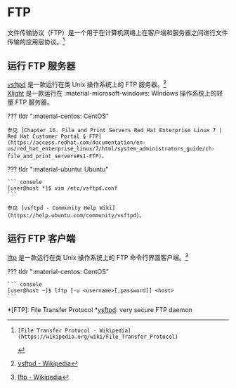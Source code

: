 # FTP

文件传输协议（FTP）是一个用于在计算机网络上在客户端和服务器之间进行文件传输的应用层协议。[^FTP on Wikipedia]

## 运行 FTP 服务器

[vsftpd] 是一款运行在类 Unix 操作系统上的 FTP 服务器。[^vsftdp on Wikipedia]  
[Xlight] 是一款运行在 :material-microsoft-windows: Windows 操作系统上的轻量 FTP 服务器。

??? tldr ":material-centos: CentOS"

    参见 [Chapter 16. File and Print Servers Red Hat Enterprise Linux 7 | Red Hat Customer Portal § FTP](https://access.redhat.com/documentation/en-us/red_hat_enterprise_linux/7/html/system_administrators_guide/ch-file_and_print_servers#s1-FTP)。

??? tldr ":material-ubuntu: Ubuntu"

    ``` console
    [user@host *]$ vim /etc/vsftpd.conf
    ```

    参见 [vsftpd - Community Help Wiki](https://help.ubuntu.com/community/vsftpd)。

## 运行 FTP 客户端

[lftp] 是一款运行在类 Unix 操作系统上的 FTP 命令行界面客户端。[^lftp on Wikipedia]

??? tldr ":material-centos: CentOS"

    ``` console
    [user@host ~]$ lftp [-u <username>[,password]] <host>
    ```

<!----------------------------------------------------------------------------->

[^FTP on Wikipedia]:    [File Transfer Protocol - Wikipedia](https://wikipedia.org/wiki/File_Transfer_Protocol)
[^vsftdp on Wikipedia]: [vsftpd - Wikipedia](https://wikipedia.org/wiki/Vsftpd)
[^lftp on Wikipedia]:   [lftp - Wikipedia](https://wikipedia.org/wiki/Lftp)

[lftp]:   <https://lftp.tech/>
[vsftpd]: <https://security.appspot.com/vsftpd.html>
[Xlight]: <https://xlightftpd.com/>

*[FTP]:    File Transfer Protocol
*[vsftpd]: very secure FTP daemon

